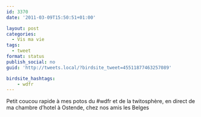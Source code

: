 ```yaml
---
id: 3370
date: '2011-03-09T15:50:51+01:00'

layout: post
categories:
  - Vis ma vie
tags:
  - tweet
format: status
publish_social: no
guid: 'http://tweets.local/?birdsite_tweet=45511877463257089'

birdsite_hashtags:
    - wdfr
---
```


Petit coucou rapide à mes potos du #wdfr et de la twitosphère, en direct de ma chambre d’hotel à Ostende, chez nos amis les Belges